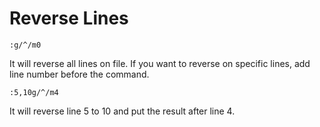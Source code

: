 Reverse Lines
===

`:g/^/m0`

It will reverse all lines on file. If you want to reverse on specific lines, add line number before the command.

`:5,10g/^/m4`

It will reverse line 5 to 10 and put the result after line 4.
